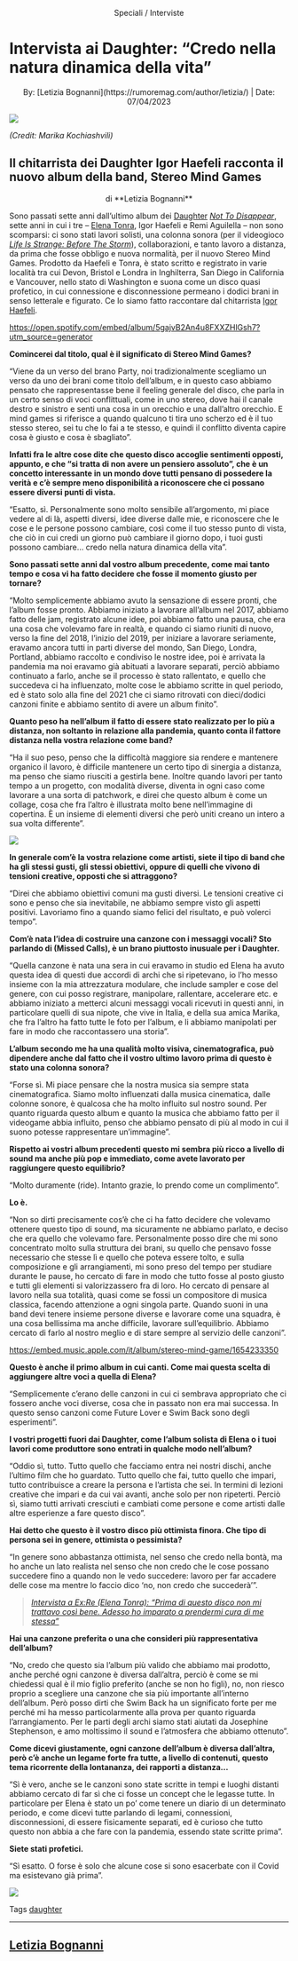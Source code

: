 <p align="center">
Speciali / Interviste
</p>

# Intervista ai Daughter: “Credo nella natura dinamica della vita”

<p align="center">
By: [Letizia Bognanni](https://rumoremag.com/author/letizia/) | Date: 07/04/2023
</p>

<img src="/Images/Marika Kochiashvili/Daughter-Party-Press-Shot-by-Marika-Kochiashvili.jpeg">

*(Credit: Marika Kochiashvili)*

## Il chitarrista dei Daughter Igor Haefeli racconta il nuovo album della band, Stereo Mind Games

<p align="center">
di **Letizia Bognanni**
</p>

Sono passati sette anni dall’ultimo album dei [Daughter](https://rumoremag.com/tag/daughter) [*Not To Disappear*](https://rumoremag.com/2016/10/18/ascolta-daughter-the-end/), sette anni in cui i tre – [Elena Tonra](https://rumoremag.com/2019/02/01/intervista-ex-re-elena-tonra-daughter/), Igor Haefeli e Remi Aguilella – non sono scomparsi: ci sono stati lavori solisti, una colonna sonora (per il videogioco [*Life Is Strange: Before The Storm*](https://en.wikipedia.org/wiki/Life_Is_Strange:_Before_the_Storm)), collaborazioni, e tanto lavoro a distanza, da prima che fosse obbligo e nuova normalità, per il nuovo Stereo Mind Games. Prodotto da Haefeli e Tonra, è stato scritto e registrato in varie località tra cui Devon, Bristol e Londra in Inghilterra, San Diego in California e Vancouver, nello stato di Washington e suona come un disco quasi profetico, in cui connessione e disconnessione permeano i dodici brani in senso letterale e figurato. Ce lo siamo fatto raccontare dal chitarrista [Igor Haefeli](https://www.discogs.com/artist/2218595-Igor-Haefeli).

https://open.spotify.com/embed/album/5gajvB2An4u8FXXZHlGsh7?utm_source=generator

**Comincerei dal titolo, qual è il significato di Stereo Mind Games?**

“Viene da un verso del brano Party, noi tradizionalmente scegliamo un verso da uno dei brani come titolo dell’album, e in questo caso abbiamo pensato che rappresentasse bene il feeling generale del disco, che parla in un certo senso di voci conflittuali, come in uno stereo, dove hai il canale destro e sinistro e senti una cosa in un orecchio e una dall’altro orecchio. E mind games si riferisce a quando qualcuno ti tira uno scherzo ed è il tuo stesso stereo, sei tu che lo fai a te stesso, e quindi il conflitto diventa capire cosa è giusto e cosa è sbagliato”.

**Infatti fra le altre cose dite che questo disco accoglie sentimenti opposti, appunto, e che “si tratta di non avere un pensiero assoluto”, che è un concetto interessante in un mondo dove tutti pensano di possedere la verità e c’è sempre meno disponibilità a riconoscere che ci possano essere diversi punti di vista.**

“Esatto, sì. Personalmente sono molto sensibile all’argomento, mi piace vedere al di là, aspetti diversi, idee diverse dalle mie, e riconoscere che le cose e le persone possono cambiare, così come il tuo stesso punto di vista, che ciò in cui credi un giorno può cambiare il giorno dopo, i tuoi gusti possono cambiare… credo nella natura dinamica della vita”.

**Sono passati sette anni dal vostro album precedente, come mai tanto tempo e cosa vi ha fatto decidere che fosse il momento giusto per tornare?**

“Molto semplicemente abbiamo avuto la sensazione di essere pronti, che l’album fosse pronto. Abbiamo iniziato a lavorare all’album nel 2017, abbiamo fatto delle jam, registrato alcune idee, poi abbiamo fatto una pausa, che era una cosa che volevamo fare in realtà, e quando ci siamo riuniti di nuovo, verso la fine del 2018, l’inizio del 2019, per iniziare a lavorare seriamente, eravamo ancora tutti in parti diverse del mondo, San Diego, Londra, Portland, abbiamo raccolto e condiviso le nostre idee, poi è arrivata la pandemia ma noi eravamo già abituati a lavorare separati, perciò abbiamo continuato a farlo, anche se il processo è stato rallentato, e quello che succedeva ci ha influenzato, molte cose le abbiamo scritte in quel periodo, ed è stato solo alla fine del 2021 che ci siamo ritrovati con dieci/dodici canzoni finite e abbiamo sentito di avere un album finito”.

**Quanto peso ha nell’album il fatto di essere stato realizzato per lo più a distanza, non soltanto in relazione alla pandemia, quanto conta il fattore distanza nella vostra relazione come band?**

“Ha il suo peso, penso che la difficoltà maggiore sia rendere e mantenere organico il lavoro, è difficile mantenere un certo tipo di sinergia a distanza, ma penso che siamo riusciti a gestirla bene. Inoltre quando lavori per tanto tempo a un progetto, con modalità diverse, diventa in ogni caso come lavorare a una sorta di patchwork, e direi che questo album è come un collage, cosa che fra l’altro è illustrata molto bene nell’immagine di copertina. È un insieme di elementi diversi che però uniti creano un intero a sua volta differente”. 

<img src="/Text/Resources/Apple Music Artwork/197187660162.jpg">

**In generale com’è la vostra relazione come artisti, siete il tipo di band che ha gli stessi gusti, gli stessi obiettivi, oppure di quelli che vivono di tensioni creative, opposti che si attraggono?**

“Direi che abbiamo obiettivi comuni ma gusti diversi. Le tensioni creative ci sono e penso che sia inevitabile, ne abbiamo sempre visto gli aspetti positivi. Lavoriamo fino a quando siamo felici del risultato, e può volerci tempo”.

**Com’è nata l’idea di costruire una canzone con i messaggi vocali? Sto parlando di (Missed Calls), è un brano piuttosto inusuale per i Daughter.**

“Quella canzone è nata una sera in cui eravamo in studio ed Elena ha avuto questa idea di questi due accordi di archi che si ripetevano, io l’ho messo insieme con la mia attrezzatura modulare, che include sampler e cose del genere, con cui posso registrare, manipolare, rallentare, accelerare etc. e abbiamo iniziato a metterci alcuni messaggi vocali ricevuti in questi anni, in particolare quelli di sua nipote, che vive in Italia, e della sua amica Marika, che fra l’altro ha fatto tutte le foto per l’album, e li abbiamo manipolati per fare in modo che raccontassero una storia”.

**L’album secondo me ha una qualità molto visiva, cinematografica, può dipendere anche dal fatto che il vostro ultimo lavoro prima di questo è stato una colonna sonora?**

“Forse sì. Mi piace pensare che la nostra musica sia sempre stata cinematografica. Siamo molto influenzati dalla musica cinematica, dalle colonne sonore, è qualcosa che ha molto influito sul nostro sound. Per quanto riguarda questo album e quanto la musica che abbiamo fatto per il videogame abbia influito, penso che abbiamo pensato di più al modo in cui il suono potesse rappresentare un’immagine”.

**Rispetto ai vostri album precedenti questo mi sembra più ricco a livello di sound ma anche più pop e immediato, come avete lavorato per raggiungere questo equilibrio?**

“Molto duramente (ride). Intanto grazie, lo prendo come un complimento”.

**Lo è.**

“Non so dirti precisamente cos’è che ci ha fatto decidere che volevamo ottenere questo tipo di sound, ma sicuramente ne abbiamo parlato, e deciso che era quello che volevamo fare. Personalmente posso dire che mi sono concentrato molto sulla struttura dei brani, su quello che pensavo fosse necessario che stesse lì e quello che poteva essere tolto, e sulla composizione e gli arrangiamenti, mi sono preso del tempo per studiare durante le pause, ho cercato di fare in modo che tutto fosse al posto giusto e tutti gli elementi si valorizzassero fra di loro. Ho cercato di pensare al lavoro nella sua totalità, quasi come se fossi un compositore di musica classica, facendo attenzione a ogni singola parte. Quando suoni in una band devi tenere insieme persone diverse e lavorare come una squadra, è una cosa bellissima ma anche difficile, lavorare sull’equilibrio. Abbiamo cercato di farlo al nostro meglio e di stare sempre al servizio delle canzoni”.

https://embed.music.apple.com/it/album/stereo-mind-game/1654233350

**Questo è anche il primo album in cui canti. Come mai questa scelta di aggiungere altre voci a quella di Elena?**

“Semplicemente c’erano delle canzoni in cui ci sembrava appropriato che ci fossero anche voci diverse, cosa che in passato non era mai successa. In questo senso canzoni come Future Lover e Swim Back sono degli esperimenti”.

**I vostri progetti fuori dai Daughter, come l’album solista di Elena o i tuoi lavori come produttore sono entrati in qualche modo nell’album?**

“Oddio sì, tutto. Tutto quello che facciamo entra nei nostri dischi, anche l’ultimo film che ho guardato. Tutto quello che fai, tutto quello che impari, tutto contribuisce a creare la persona e l’artista che sei. In termini di lezioni creative che impari e da cui vai avanti, anche solo per non ripeterti. Perciò sì, siamo tutti arrivati cresciuti e cambiati come persone e come artisti dalle altre esperienze a fare questo disco”.

**Hai detto che questo è il vostro disco più ottimista finora. Che tipo di persona sei in genere, ottimista o pessimista?**

“In genere sono abbastanza ottimista, nel senso che credo nella bontà, ma ho anche un lato realista nel senso che non credo che le cose possano succedere fino a quando non le vedo succedere: lavoro per far accadere delle cose ma mentre lo faccio dico ‘no, non credo che succederà’”.

> [*Intervista a Ex:Re (Elena Tonra): “Prima di questo disco non mi trattavo così bene. Adesso ho imparato a prendermi cura di me stessa”*](https://rumoremag.com/2019/02/01/intervista-ex-re-elena-tonra-daughter/)

**Hai una canzone preferita o una che consideri più rappresentativa dell’album?**

“No, credo che questo sia l’album più valido che abbiamo mai prodotto, anche perché ogni canzone è diversa dall’altra, perciò è come se mi chiedessi qual è il mio figlio preferito (anche se non ho figli), no, non riesco proprio a scegliere una canzone che sia più importante all’interno dell’album. Però posso dirti che Swim Back ha un significato forte per me perché mi ha messo particolarmente alla prova per quanto riguarda l’arrangiamento. Per le parti degli archi siamo stati aiutati da Josephine Stephenson, e amo moltissimo il sound e l’atmosfera che abbiamo ottenuto”.

**Come dicevi giustamente, ogni canzone dell’album è diversa dall’altra, però c’è anche un legame forte fra tutte, a livello di contenuti, questo tema ricorrente della lontananza, dei rapporti a distanza…**

“Sì è vero, anche se le canzoni sono state scritte in tempi e luoghi distanti abbiamo cercato di far sì che ci fosse un concept che le legasse tutte. In particolare per Elena è stato un po’ come tenere un diario di un determinato periodo, e come dicevi tutte parlando di legami, connessioni, disconnessioni, di essere fisicamente separati, ed è curioso che tutto questo non abbia a che fare con la pandemia, essendo state scritte prima”.

**Siete stati profetici.**

“Sì esatto. O forse è solo che alcune cose si sono esacerbate con il Covid ma esistevano già prima”.

[<img src="https://i.ytimg.com/vi/MXuYBBjHHiQ/maxresdefault.jpg">](https://www.youtube.com/watch?v=MXuYBBjHHiQ)

Tags [daughter](https://rumoremag.com/tag/daughter/)

---
[Letizia Bognanni](https://rumoremag.com/author/letizia/)
---
